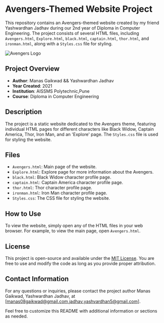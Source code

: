 # Avengers-Themed Website Project

This repository contains an Avengers-themed website created by my friend Yashwardhan Jadhav during our 2nd year of Diploma in Computer Engineering. The project consists of several HTML files, including `Avengers.html`, `Explore.html`, `black.html`, `captain.html`, `thor.html`, and `ironman.html`, along with a `Styles.css` file for styling.

![Avengers Logo](https://lrmonline.com/wp-content/uploads/2020/07/Avengers-1.jpg)

## Project Overview

- **Author**: Manas Gaikwad && Yashwardhan Jadhav
- **Year Created**: 2021
- **Institution**: AISSMS Polytechnic,Pune
- **Course**: Diploma in Computer Engineering

## Description

The project is a static website dedicated to the Avengers theme, featuring individual HTML pages for different characters like Black Widow, Captain America, Thor, Iron Man, and an 'Explore' page. The `Styles.css` file is used for styling the website.

## Files

- `Avengers.html`: Main page of the website.
- `Explore.html`: Explore page for more information about the Avengers.
- `black.html`: Black Widow character profile page.
- `captain.html`: Captain America character profile page.
- `thor.html`: Thor character profile page.
- `ironman.html`: Iron Man character profile page.
- `Styles.css`: The CSS file for styling the website.

## How to Use

To view the website, simply open any of the HTML files in your web browser. For example, to view the main page, open `Avengers.html`.


## License

This project is open-source and available under the [MIT License](LICENSE). You are free to use and modify the code as long as you provide proper attribution.

## Contact Information

For any questions or inquiries, please contact the project author Manas Gaikwad, Yashwardhan Jadhav, at [manas08gaikwad@gmail.com,jadhav.yashvardhan5@gmail.com].

Feel free to customize this README with additional information or sections as needed.
